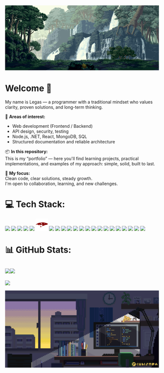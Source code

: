 ![Top GIF](assets/start-gif.gif)



# Welcome 👋

My name is Legas — a programmer with a traditional mindset who values clarity, proven solutions, and long-term thinking.

🔧 **Areas of interest:**  
- Web development (Frontend / Backend)  
- API design, security, testing  
- Node.js, .NET, React, MongoDB, SQL  
- Structured documentation and reliable architecture

📦 **In this repository:**  
This is my “portfolio” — here you'll find learning projects, practical implementations, and examples of my approach: simple, solid, built to last.

🧭 **My focus:**  
Clean code, clear solutions, steady growth.  
I'm open to collaboration, learning, and new challenges.



# 💻 Tech Stack:
<p> 
  <img src="https://cdn.jsdelivr.net/gh/devicons/devicon/icons/javascript/javascript-original.svg" width="40"/> 
  <img src="https://cdn.jsdelivr.net/gh/devicons/devicon/icons/nodejs/nodejs-original.svg" width="40"/> 
  <img src="https://cdn.jsdelivr.net/gh/devicons/devicon/icons/react/react-original.svg" width="40"/> 
  <img src="https://cdn.jsdelivr.net/gh/devicons/devicon/icons/express/express-original.svg" width="40"/> 
  <img src="https://cdn.jsdelivr.net/gh/devicons/devicon/icons/mongodb/mongodb-original.svg" width="40"/> 
  <img src="https://raw.githubusercontent.com/devicons/devicon/master/icons/mongoose/mongoose-original.svg" width="40"/> 
  <img src="https://cdn.jsdelivr.net/gh/devicons/devicon/icons/dot-net/dot-net-original.svg" width="40"/> 
  <img src="https://cdn.jsdelivr.net/gh/devicons/devicon/icons/azure/azure-original.svg" width="40"/> 
  <img src="https://cdn.jsdelivr.net/gh/devicons/devicon/icons/csharp/csharp-original.svg" width="40"/> 
  <img src="https://cdn.jsdelivr.net/gh/devicons/devicon/icons/git/git-original.svg" width="40"/> 
  <img src="https://cdn.jsdelivr.net/gh/devicons/devicon/icons/github/github-original.svg" width="40"/> 
  <img src="https://cdn.jsdelivr.net/gh/devicons/devicon/icons/vscode/vscode-original.svg" width="40"/> 
  <img src="https://raw.githubusercontent.com/simple-icons/simple-icons/develop/icons/gnometerminal.svg" width="40"/> 
  <img src="https://raw.githubusercontent.com/simple-icons/simple-icons/develop/icons/notion.svg" width="40"/> 
  <img src="https://cdn.jsdelivr.net/gh/devicons/devicon/icons/figma/figma-original.svg" width="40"/> 
  <img src="https://cdn.jsdelivr.net/gh/devicons/devicon/icons/html5/html5-original.svg" width="40"/> 
  <img src="https://cdn.jsdelivr.net/gh/devicons/devicon/icons/css3/css3-original.svg" width="40"/> 
  <img src="https://cdn.jsdelivr.net/gh/devicons/devicon/icons/sass/sass-original.svg" width="40"/> 
  <img src="https://cdn.jsdelivr.net/gh/devicons/devicon/icons/tailwindcss/tailwindcss-original.svg" width="40"/> 
  <img src="https://cdn.jsdelivr.net/gh/devicons/devicon/icons/dotnetcore/dotnetcore-original.svg" width="40"/> 
  <img src="https://cdn.jsdelivr.net/gh/devicons/devicon/icons/postgresql/postgresql-original.svg" width="40"/> 
  <img src="https://cdn.jsdelivr.net/gh/devicons/devicon/icons/azure/azure-original.svg" width="40"/> </p>



# 📊 GitHub Stats:
![](https://github-readme-stats.vercel.app/api?username=ArtemSpr&theme=vue-dark&hide_border=falsee&include_all_commits=false&count_private=false)![](https://nirzak-streak-stats.vercel.app/?user=ArtemSpr&theme=vue-dark&hide_border=false)<br/>
---
[![](https://visitcount.itsvg.in/api?id=ArtemSpr&icon=0&color=0)](https://visitcount.itsvg.in)

<!-- Proudly created with GPRM ( https://gprm.itsvg.in ) -->
![Bottom GIF](assets/end-gif.gif)

